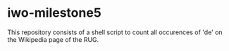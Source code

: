 # iwo-milestone5
This repository consists of a shell script to count all occurences of 'de' on the Wikipedia page of the RUG.
